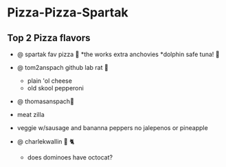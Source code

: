 Pizza-Pizza-Spartak
===================
## Top 2 Pizza flavors
* @ spartak fav pizza :rat: 
 *the works extra anchovies
 *dolphin safe tuna! :dolphin:

* @ tom2anspach github lab rat :rat:
 

  * plain 'ol cheese
  * old skool pepperoni


* @ thomasanspach:jack_o_lantern:  
 
 * meat zilla
 * veggie w/sausage and bananna peppers no jalepenos or pineapple
 

* @ charlekwallin :octopus: :cat2:
  * does dominoes have octocat?

